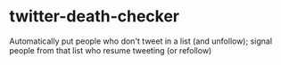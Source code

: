 twitter-death-checker
=====================

Automatically put people who don't tweet in a list (and unfollow); signal people from that list who resume tweeting (or refollow)